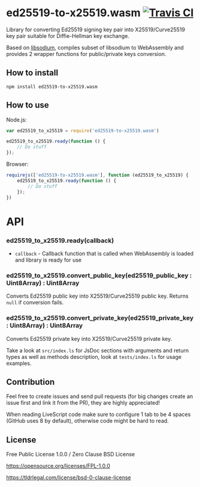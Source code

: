 # ed25519-to-x25519.wasm [![Travis CI](https://img.shields.io/travis/nazar-pc/ed25519-to-x25519.wasm/master.svg?label=Travis%20CI)](https://travis-ci.org/nazar-pc/ed25519-to-x25519.wasm)
Library for converting Ed25519 signing key pair into X25519/Curve25519 key pair suitable for Diffie-Hellman key exchange.

Based on [libsodium](https://github.com/jedisct1/libsodium), compiles subset of libsodium to WebAssembly and provides 2 wrapper functions for public/private keys conversion.

## How to install
```
npm install ed25519-to-x25519.wasm
```

## How to use
Node.js:
```javascript
var ed25519_to_x25519 = require('ed25519-to-x25519.wasm')

ed25519_to_x25519.ready(function () {
    // Do stuff
});
```
Browser:
```javascript
requirejs(['ed25519-to-x25519.wasm'], function (ed25519_to_x25519) {
    ed25519_to_x25519.ready(function () {
        // Do stuff
    });
})
```

# API
### ed25519_to_x25519.ready(callback)
* `callback` - Callback function that is called when WebAssembly is loaded and library is ready for use

### ed25519_to_x25519.convert_public_key(ed25519_public_key : Uint8Array) : Uint8Array
Converts Ed25519 public key into X25519/Curve25519 public key. Returns `null` if conversion fails.

### ed25519_to_x25519.convert_private_key(ed25519_private_key : Uint8Array) : Uint8Array
Converts Ed25519 private key into X25519/Curve25519 private key.

Take a look at `src/index.ls` for JsDoc sections with arguments and return types as well as methods description, look at `tests/index.ls` for usage examples.

## Contribution
Feel free to create issues and send pull requests (for big changes create an issue first and link it from the PR), they are highly appreciated!

When reading LiveScript code make sure to configure 1 tab to be 4 spaces (GitHub uses 8 by default), otherwise code might be hard to read.

## License
Free Public License 1.0.0 / Zero Clause BSD License

https://opensource.org/licenses/FPL-1.0.0

https://tldrlegal.com/license/bsd-0-clause-license

